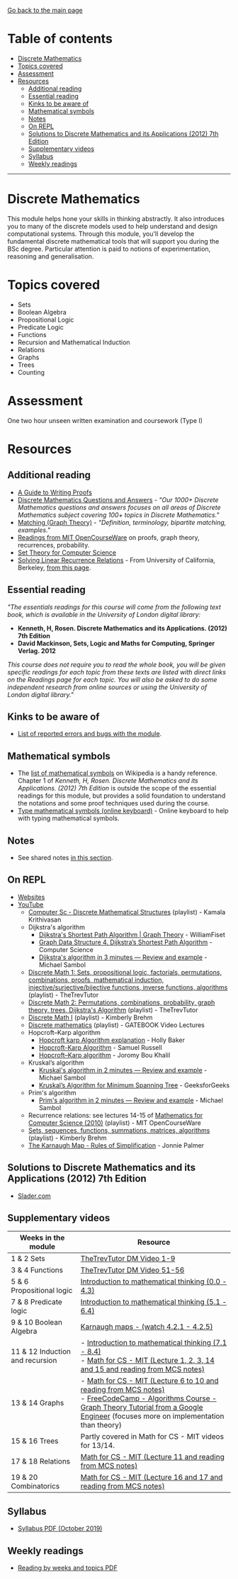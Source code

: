 [Go back to the main page](https://github.com/world-class/REPL)

# Table of contents
<!-- vim-markdown-toc GFM -->

* [Discrete Mathematics](#discrete-mathematics)
* [Topics covered](#topics-covered)
* [Assessment](#assessment)
* [Resources](#resources)
    * [Additional reading](#additional-reading)
    * [Essential reading](#essential-reading)
    * [Kinks to be aware of](#kinks-to-be-aware-of)
    * [Mathematical symbols](#mathematical-symbols)
    * [Notes](#notes)
    * [On REPL](#on-repl)
    * [Solutions to Discrete Mathematics and its Applications (2012) 7th Edition](#solutions-to-discrete-mathematics-and-its-applications-2012-7th-edition)
    * [Supplementary videos](#supplementary-videos)
    * [Syllabus](#syllabus)
    * [Weekly readings](#weekly-readings)

<!-- vim-markdown-toc -->

---

# Discrete Mathematics

This module helps hone your skills in thinking abstractly. It also
introduces you to many of the discrete models used to help understand
and design computational systems. Through this module, you'll develop
the fundamental discrete mathematical tools that will support you during
the BSc degree. Particular attention is paid to notions of
experimentation, reasoning and generalisation.

# Topics covered

- Sets
- Boolean Algebra
- Propositional Logic
- Predicate Logic
- Functions
- Recursion and Mathematical Induction
- Relations
- Graphs
- Trees
- Counting

# Assessment

One two hour unseen written examination and coursework (Type I)

# Resources
## Additional reading
- [A Guide to Writing Proofs](./resources/A_Guide_to_Writing_Proofs.pdf)
- [Discrete Mathematics Questions and Answers](https://www.sanfoundry.com/1000-discrete-mathematics-questions-answers) - *"Our 1000+ Discrete Mathematics questions and answers focuses on all areas of Discrete Mathematics subject covering 100+ topics in Discrete Mathematics."*
- [Matching (Graph Theory)](https://brilliant.org/wiki/matching) - *"Definition, terminology, bipartite matching, examples."*
- [Readings from MIT OpenCourseWare](https://ocw.mit.edu/courses/electrical-engineering-and-computer-science/6-042j-mathematics-for-computer-science-fall-2010/readings/) on proofs, graph theory, recurrences, probability.
- [Set Theory for Computer Science](./resources/set_theory_for_computer_science.pdf)
- [Solving Linear Recurrence Relations](./resources/solving_linear_recurrence_relations.pdf) - From University of California, Berkeley, [from this page](https://math.berkeley.edu/~arash/55/8_2.pdf).

## Essential reading
_"The essentials readings for this course will come from the following text book, which is  available in the University of London digital library:_

- **Kenneth, H, Rosen. Discrete Mathematics and its Applications. (2012) 7th Edition**
- **David Mackinson, Sets, Logic and Maths for Computing, Springer Verlag. 2012**

_This course does not require you to read the whole book, you will be given specific  readings for each topic from these texts are listed with direct links on the Readings page  for each topic. You will also be asked to do some independent research from online sources or using the University of London digital library."_

## Kinks to be aware of
- [List of reported errors and bugs with the module](../../../kinks/level_4/discrete_mathematics/).

## Mathematical symbols
- The [list of mathematical symbols](https://en.wikipedia.org/wiki/List_of_mathematical_symbols) on Wikipedia is a handy reference. Chapter 1 of _Kenneth, H, Rosen. Discrete Mathematics and its Applications. (2012) 7th Edition_ is outside the scope of the essential readings for this module, but provides a solid foundation to understand the notations and some proof techniques used during the course.
- [Type mathematical symbols (online keyboard)](https://math.typeit.org) - Online keyboard to help with typing mathematical symbols.

## Notes
- See shared notes [in this section](../../../notes/discrete_mathematics).

## On REPL
- [Websites](https://github.com/world-class/REPL/tree/master/websites#discrete-mathematics)
- [YouTube](https://github.com/world-class/REPL/tree/master/youtube#discrete-mathematics)
    - [Computer Sc - Discrete Mathematical Structures](https://www.youtube.com/view_play_list?p=0862D1A947252D20) (playlist) - Kamala Krithivasan
    - Dijkstra's algorithm
        - [Dijkstra's Shortest Path Algorithm | Graph Theory](https://www.youtube.com/watch?v=pSqmAO-m7Lk) - WilliamFiset
        - [Graph Data Structure 4. Dijkstra’s Shortest Path Algorithm](https://www.youtube.com/watch?v=pVfj6mxhdMw) - Computer Science
        - [Dijkstra's algorithm in 3 minutes — Review and example](https://www.youtube.com/watch?v=_lHSawdgXpI) - Michael Sambol
    - [Discrete Math 1: Sets, propositional logic, factorials, permutations, combinations, proofs, mathematical induction, injective/surjective/bijective functions, inverse functions, algorithms](https://www.youtube.com/watch?v=tyDKR4FG3Yw&list=PLDDGPdw7e6Ag1EIznZ-m-qXu4XX3A0cIz) (playlist) - TheTrevTutor
    - [Discrete Math 2: Permutations, combinations, probability, graph theory, trees, Dijkstra's Algorithm](https://www.youtube.com/watch?v=DBugSTeX1zw&list=PLDDGPdw7e6Aj0amDsYInT_8p6xTSTGEi2) (playlist) - TheTrevTutor
    - [Discrete Math I](https://www.youtube.com/watch?v=OApHaIMKMJE&list=PLl-gb0E4MII0L5lz8uQ8j5aSFQQHoAzXx) (playlist) - Kimberly Brehm
    - [Discrete mathematics](https://www.youtube.com/watch?v=2juspgYR7as&list=PLsFENPUZBqioyqffh3YZ2pKUg4uZFQJUY) (playlist) - GATEBOOK Video Lectures
    - Hopcroft–Karp algorithm
        - [Hopcroft karp Algorithm explanation](https://www.youtube.com/watch?v=OhtWajIAU-M) - Holly Baker
        - [Hopcroft-Karp Algorithm](https://www.youtube.com/watch?v=0GNYjXUPTFM) - Samuel Russell
        - [Hopcroft–Karp algorithm](https://www.youtube.com/watch?v=lM5eIpF0xjA) - Joromy Bou Khalil
    - Kruskal’s algorithm
        - [Kruskal's algorithm in 2 minutes — Review and example](https://www.youtube.com/watch?v=71UQH7Pr9kU) - Michael Sambol
        - [Kruskal’s Algorithm for Minimum Spanning Tree](https://www.youtube.com/watch?v=3rrNH_AizMA) - GeeksforGeeks
    - Prim's algorithm
        - [Prim's algorithm in 2 minutes — Review and example](https://www.youtube.com/watch?v=cplfcGZmX7I) - Michael Sambol
    - Recurrence relations: see lectures 14-15 of [Mathematics for Computer Science (2010)](https://www.youtube.com/watch?v=L3LMbpZIKhQ&list=PLB7540DEDD482705B) (playlist) - MIT OpenCourseWare
    - [Sets, sequences, functions, summations, matrices, algorithms](https://www.youtube.com/watch?v=ZMhoRLGNR5Y&list=PLl-gb0E4MII0HmmhGXBIFGppSSqqy_mV-) (playlist) - Kimberly Brehm
    - [The Karnaugh Map - Rules of Simplification](https://www.youtube.com/watch?v=PA0kBrpHLM4) - Jonnie Palmer

## Solutions to Discrete Mathematics and its Applications (2012) 7th Edition
- [Slader.com](https://www.slader.com/textbook/9780073383095-discrete-mathematics-with-applications-7th-edition)

## Supplementary videos
| Weeks in the module | Resource |
| ------------------- | --- |
| 1 & 2 Sets | [TheTrevTutor DM Video 1-9](https://www.youtube.com/playlist?list=PLDDGPdw7e6Ag1EIznZ-m-qXu4XX3A0cIz) |
| 3 & 4 Functions | [TheTrevTutor DM Video 51-56](https://www.youtube.com/playlist?list=PLDDGPdw7e6Ag1EIznZ-m-qXu4XX3A0cIz) |
| 5 & 6 Propositional logic | [Introduction to mathematical thinking (0.0 - 4.3)](https://www.youtube.com/playlist?list=PL_onPhFCkVQiZgE9U539_QmKLJV_0YvlQ) |
| 7 & 8 Predicate logic | [Introduction to mathematical thinking (5.1 - 6.4)](https://www.youtube.com/playlist?list=PL_onPhFCkVQiZgE9U539_QmKLJV_0YvlQ) |
| 9 & 10 Boolean Algebra | [Karnaugh maps - (watch 4.2.1 - 4.2.5)](https://ocw.mit.edu/courses/electrical-engineering-and-computer-science/6-004-computation-structures-spring-2017/c4/c4s2/) |
| 11 & 12 Induction and recursion | - [Introduction to mathematical thinking (7.1 - 8.4)](https://www.youtube.com/playlist?list=PL_onPhFCkVQiZgE9U539_QmKLJV_0YvlQ) <br> - [Math for CS - MIT (Lecture 1, 2, 3, 14 and 15 and reading from MCS notes)](https://ocw.mit.edu/courses/electrical-engineering-and-computer-science/6-042j-mathematics-for-computer-science-fall-2010/video-lectures/) |
| 13 & 14 Graphs | - [Math for CS - MIT (Lecture 6 to 10 and reading from MCS notes)](https://ocw.mit.edu/courses/electrical-engineering-and-computer-science/6-042j-mathematics-for-computer-science-fall-2010/video-lectures/) <br> - [FreeCodeCamp - Algorithms Course - Graph Theory Tutorial from a Google Engineer](https://www.youtube.com/watch?v=09_LlHjoEiY) (focuses more on implementation than theory) |
| 15 & 16 Trees | Partly covered in Math for CS - MIT videos for 13/14. |
| 17 & 18 Relations | [Math for CS - MIT (Lecture 11 and reading from MCS notes)](https://ocw.mit.edu/courses/electrical-engineering-and-computer-science/6-042j-mathematics-for-computer-science-fall-2010/video-lectures/) |
| 19 & 20 Combinatorics | [Math for CS - MIT (Lecture 16 and 17 and reading from MCS notes)](https://ocw.mit.edu/courses/electrical-engineering-and-computer-science/6-042j-mathematics-for-computer-science-fall-2010/video-lectures/) |

## Syllabus
- [Syllabus PDF (October 2019)](./resources/Syllabus_Discrete_Mathematics_CM1020.pdf)

## Weekly readings
- [Reading by weeks and topics PDF](./resources/DM_Reading.pdf)
